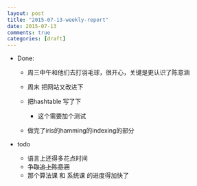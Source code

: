 ```yaml
---
layout: post
title: "2015-07-13-weekly-report"
date: 2015-07-13
comments: true
categories: [draft]
---
```

+ Done:
  * 周三中午和他们去打羽毛球，很开心，关键是更认识了陈意涵
  * 周末 把网站又改进下
  * 把hashtable 写了下
     - 这个需要加个测试
  
  * 做完了iris的hamming的indexing的部分

+ todo
  * 语言上还得多花点时间
  *  ~~争取追上陈意涵~~
  * 那个算法课 和 系统课 的进度得加快了
  


